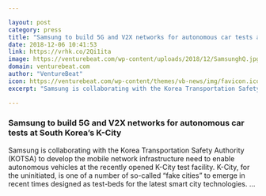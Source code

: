 ```yaml
---

layout: post
category: press
title: "Samsung to build 5G and V2X networks for autonomous car tests at South Korea’s K-City"
date: 2018-12-06 10:41:53
link: https://vrhk.co/2Qi1ita
image: https://venturebeat.com/wp-content/uploads/2018/12/SamsunghQ.jpg?fit=1763%2C1013&strip=all
domain: venturebeat.com
author: "VentureBeat"
icon: https://venturebeat.com/wp-content/themes/vb-news/img/favicon.ico
excerpt: "Samsung is collaborating with the Korea Transportation Safety Authority (KOTSA) to develop the mobile network infrastructure need to enable autonomous vehicles at the recently opened K-City test facility. K-City, for the uninitiated, is one of a number of so-called “fake cities” to emerge in recent times designed as test-beds for the latest smart city technologies. …"

---
```


### Samsung to build 5G and V2X networks for autonomous car tests at South Korea’s K-City

Samsung is collaborating with the Korea Transportation Safety Authority (KOTSA) to develop the mobile network infrastructure need to enable autonomous vehicles at the recently opened K-City test facility. K-City, for the uninitiated, is one of a number of so-called “fake cities” to emerge in recent times designed as test-beds for the latest smart city technologies. …